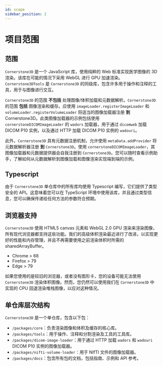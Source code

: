 ```yaml
---
id: scope
sidebar_position: 2
---
```


# 项目范围

## 范围

`Cornerstone3D` 是一个 JavaScript 库，使用纯粹的 Web 标准实现医学图像的 3D 渲染。该库在可能的情况下采用 WebGL 进行 GPU 加速渲染。`Cornerstone3DTools` 是 `Cornerstone3D` 的同级库，包含许多用于操作和注释的工具，用于与图像进行交互。

`Cornerstone3D` 的范围 **不包括** 处理图像/体积加载和元数据解析。`Cornerstone3D` 的范围 **包括** 图像渲染和缓存。应使用 `imageLoader.registerImageLoader` 和 `volumeLoader.registerVolumeLoader` 将适当的图像加载器注册 **到** Cornerstone3D。此类图像加载器的示例包括使用 `cornerstoneDICOMImageLoader` 的 `wadors` 加载器，用于通过 `dicomweb` 加载 DICOM P10 实例，以及通过 HTTP 加载 DICOM P10 实例的 `wadouri`。

此外，`Cornerstone3D` 具有元数据注册机制，允许使用 `metaData.addProvider` 将元数据解析器注册 **到** `Cornerstone3D`。使用 `cornerstoneDICOMImageLoader`，其图像加载器和元数据提供器会自我注册到 `Cornerstone3D`。您可以随时查看示例助手，了解如何从元数据解析到图像加载和图像渲染实现端到端的示例。

## Typescript

由于 `Cornerstone3D` 单仓库中的所有库均使用 Typescript 编写，它们提供了类型安全的 API。这意味着您可以在 TypeScript 环境中使用该库，并且通过类型信息，您可以确保传递给任何方法的参数符合预期。

## 浏览器支持

`Cornerstone3D` 使用 HTML5 canvas 元素和 WebGL 2.0 GPU 渲染来渲染图像，所有现代浏览器都支持这些功能。我们的高级体积渲染最近进行了改进，以实现更好的性能和内存管理，并且不再需要使用之前渲染体积时所需的 sharedArrayBuffer。

- Chrome > 68
- Firefox > 79
- Edge > 79

如果您使用的是较旧的浏览器，或者没有图形卡，您的设备可能无法使用 `Cornerstone3D` 渲染体积图像。然而，您仍然可以使用我们在 `Cornerstone3D` 中实现的 CPU 回退渲染堆栈图像，以应对这种情况。

## 单仓库层次结构

`Cornerstone3D` 是一个单仓库，包含以下包：

- `/packages/core`：负责渲染图像和体积及缓存的核心库。
- `/packages/tools`：用于操作、注释和分割渲染及工具的工具库。
- `/packages/dicom-image-loader`：用于通过 HTTP 加载 `wadors` 和 `wadouri` DICOM P10 实例的图像加载器。
- `/packages/nifti-volume-loader`：用于 NIfTI 文件的图像加载器。
- `/packages/docs`：包含所有包的文档，包括指南、示例和 API 参考。